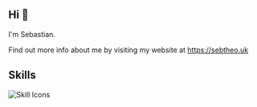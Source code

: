 ## Hi 👋

I'm Sebastian.

Find out more info about me by visiting my website at https://sebtheo.uk


## Skills

![Skill Icons](https://skillicons.dev/icons?i=aws,cloudflare,css,docker,expressjs,git,github,githubactions,gitlab,html,htmx,js,php,mongodb,nextjs,nginx,nodejs,terraform,selenium,vercel,vscode)

